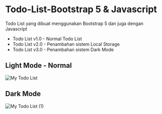 # Todo-List-Bootstrap 5 & Javascript
Todo List yang dibuat menggunakan Bootstrap 5 dan juga dengan Javascript
<ul>
  <li>Todo List v1.0 - Normal Todo List</li>
  <li>Todo List v2.0 - Penambahan sistem Local Storage</li>
  <li>Todo List v3.0 - Penambahan sistem Dark Mode</li>
</ul>

## Light Mode - Normal
![My Todo List](https://user-images.githubusercontent.com/75485140/110752551-01a1cf00-8278-11eb-8e86-b60afeff4040.png)

## Dark Mode
![My Todo List (1)](https://user-images.githubusercontent.com/75485140/112947697-50e56c00-9161-11eb-9d98-3a4871f5dbce.png)
